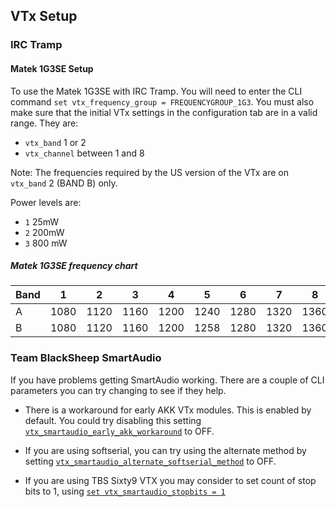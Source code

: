 ## VTx Setup

### IRC Tramp

#### Matek 1G3SE Setup

To use the Matek 1G3SE with IRC Tramp. You will need to enter the CLI command `set vtx_frequency_group = FREQUENCYGROUP_1G3`. You must also make sure that the initial VTx settings in the configuration tab are in a valid range. They are: 
- `vtx_band` 1 or 2
- `vtx_channel` between 1 and 8

Note: The frequencies required by the US version of the VTx are on `vtx_band` 2 (BAND B) only.

Power levels are: 
- `1` 25mW
- `2` 200mW
- `3` 800 mW

##### Matek 1G3SE frequency chart

| Band | 1    | 2    | 3    | 4    | 5    | 6    | 7    | 8    |
|------|------|------|------|------|------|------|------|------|
| A    | 1080 | 1120 | 1160 | 1200 | 1240 | 1280 | 1320 | 1360 |
| B    | 1080 | 1120 | 1160 | 1200 | 1258 | 1280 | 1320 | 1360 |

### Team BlackSheep SmartAudio

If you have problems getting SmartAudio working. There are a couple of CLI parameters you can try changing to see if they help.

- There is a workaround for early AKK VTx modules. This is enabled by default. You could try disabling this setting [`vtx_smartaudio_early_akk_workaround`](https://github.com/iNavFlight/inav/blob/master/docs/Settings.md#vtx_smartaudio_early_akk_workaround) to OFF.

- If you are using softserial, you can try using the alternate method by setting [`vtx_smartaudio_alternate_softserial_method`](https://github.com/iNavFlight/inav/blob/master/docs/Settings.md#vtx_smartaudio_alternate_softserial_method) to OFF.

- If you are using TBS Sixty9 VTX you may consider to set count of stop bits to 1, using [`set vtx_smartaudio_stopbits = 1`](https://github.com/iNavFlight/inav/blob/master/docs/Settings.md#vtx_smartaudio_stopbits)
